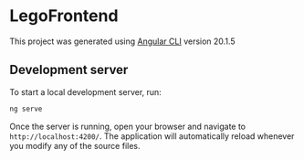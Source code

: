 # LegoFrontend

This project was generated using [Angular CLI](https://github.com/angular/angular-cli) version 20.1.5

## Development server

To start a local development server, run:

```bash
ng serve
```

Once the server is running, open your browser and navigate to `http://localhost:4200/`. The application will automatically reload whenever you modify any of the source files.
